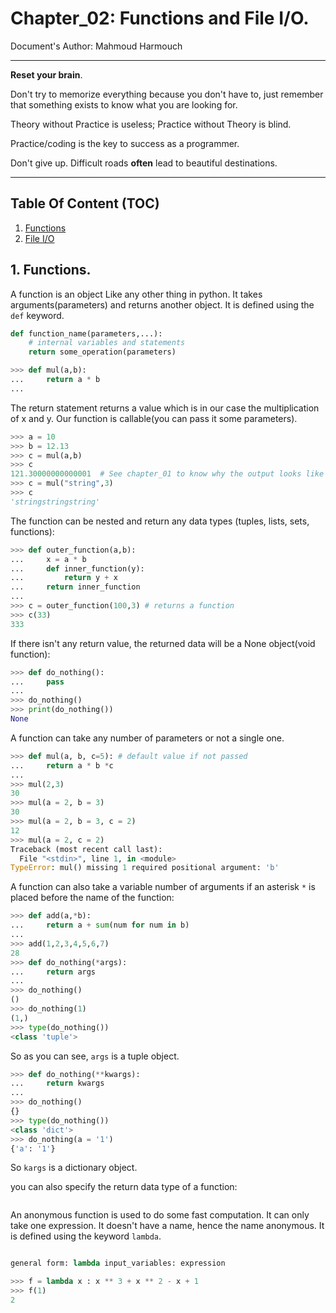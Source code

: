 # Chapter_02: Functions and File I/O.

Document's Author: Mahmoud Harmouch

---

**Reset your brain**.

Don't try to memorize everything because you don't have to, just remember that something exists to know what you are looking for.

Theory without Practice is useless; Practice without Theory is blind.

Practice/coding is the key to success as a programmer.

Don't give up. Difficult roads **often** lead to beautiful destinations. 

---

## Table Of Content (TOC) <a name="TOC"></a>

1. [Functions](#1)   
2. [File I/O](#2)

## 1. Functions. <a name="1"></a>

A function is an object Like any other thing in python. It takes arguments(parameters) and returns another object. It is defined using the `def` keyword.

```python
def function_name(parameters,...):
	# internal variables and statements
	return some_operation(parameters)

>>> def mul(a,b):
...     return a * b
...
```

The return statement returns a value which is in our case the multiplication of x and y. Our function is callable(you can pass it some parameters).

```python
>>> a = 10
>>> b = 12.13
>>> c = mul(a,b)
>>> c
121.30000000000001  # See chapter_01 to know why the output looks like that.
>>> c = mul("string",3)
>>> c
'stringstringstring'
```

The function can be nested and return any data types (tuples, lists, sets, functions):

```python
>>> def outer_function(a,b):
...     x = a * b
...     def inner_function(y):
...         return y + x
...     return inner_function
... 
>>> c = outer_function(100,3) # returns a function
>>> c(33)
333
```

If there isn't any return value, the returned data will be a None object(void function):

```python
>>> def do_nothing():
...     pass
... 
>>> do_nothing()
>>> print(do_nothing())
None
```

A function can take any number of parameters or not a single one.

```python
>>> def mul(a, b, c=5): # default value if not passed
...     return a * b *c
... 
>>> mul(2,3)
30
>>> mul(a = 2, b = 3)
30
>>> mul(a = 2, b = 3, c = 2)
12
>>> mul(a = 2, c = 2)
Traceback (most recent call last):
  File "<stdin>", line 1, in <module>
TypeError: mul() missing 1 required positional argument: 'b'
```

A function can also take a variable number of arguments if an asterisk `*` is placed before the name of the function:

```python
>>> def add(a,*b):
...     return a + sum(num for num in b)
... 
>>> add(1,2,3,4,5,6,7)
28
>>> def do_nothing(*args):
...     return args
... 
>>> do_nothing()
()
>>> do_nothing(1)
(1,)
>>> type(do_nothing())
<class 'tuple'>
```

So as you can see, `args` is a tuple object.

```python
>>> def do_nothing(**kwargs):
...     return kwargs
... 
>>> do_nothing()
{}
>>> type(do_nothing())
<class 'dict'>
>>> do_nothing(a = '1')
{'a': '1'}
```

So `kargs` is a dictionary object.

you can also specify the return data type of a function:

```python


```
An anonymous function is used to do some fast computation. It can only take one expression. It doesn't have a name, hence the name anonymous. It is defined using the keyword `lambda`.

```python

general form: lambda input_variables: expression

>>> f = lambda x : x ** 3 + x ** 2 - x + 1
>>> f(1)
2
